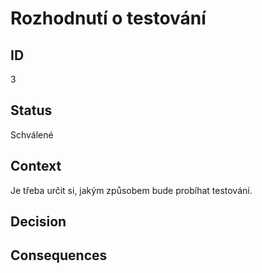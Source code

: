 <h1>Rozhodnutí o testování</li>

<h2>ID</h2>
3

<h2>Status</h2>
Schválené

<h2>Context</h2>
Je třeba určit si, jakým způsobem bude probíhat testování.
  

<h2>Decision</h2>




<h2>Consequences</h2>




